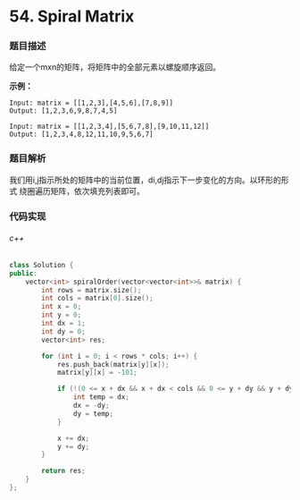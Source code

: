 # 54. Spiral Matrix

### 题目描述

给定一个mxn的矩阵，将矩阵中的全部元素以螺旋顺序返回。

**示例：**

```
Input: matrix = [[1,2,3],[4,5,6],[7,8,9]]
Output: [1,2,3,6,9,8,7,4,5]
```

```
Input: matrix = [[1,2,3,4],[5,6,7,8],[9,10,11,12]]
Output: [1,2,3,4,8,12,11,10,9,5,6,7]
```

### 题目解析

我们用i,j指示所处的矩阵中的当前位置，di,dj指示下一步变化的方向。以环形的形式
绕圈遍历矩阵，依次填充列表即可。

### 代码实现

###### c++

```c++
class Solution {
public:
    vector<int> spiralOrder(vector<vector<int>>& matrix) {
        int rows = matrix.size();
        int cols = matrix[0].size();
        int x = 0;
        int y = 0;
        int dx = 1;
        int dy = 0;
        vector<int> res;

        for (int i = 0; i < rows * cols; i++) {
            res.push_back(matrix[y][x]);
            matrix[y][x] = -101;

            if (!(0 <= x + dx && x + dx < cols && 0 <= y + dy && y + dy < rows) || matrix[y+dy][x+dx] == -101) {
                int temp = dx;
                dx = -dy;
                dy = temp;
            }

            x += dx;
            y += dy;
        }

        return res;
    }        
};
```
